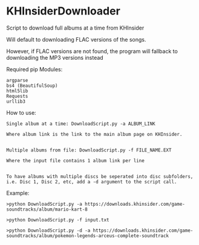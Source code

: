 # KHInsiderDownloader
Script to download full albums at a time from KHInsider

Will default to downloading FLAC versions of the songs.

However, if FLAC versions are not found, the program will fallback to downloading the MP3 versions instead



Required pip Modules:
```
argparse
bs4 (BeautifulSoup)
html5lib
Requests
urllib3
```

How to use:
```
Single album at a time: DownloadScript.py -a ALBUM_LINK

Where album link is the link to the main album page on KHInsider.


Multiple albums from file: DownloadScript.py -f FILE_NAME.EXT

Where the input file contains 1 album link per line


To have albums with multiple discs be seperated into disc subfolders, i.e. Disc 1, Disc 2, etc, add a -d argument to the script call.
```
Example: 
```
>python DownloadScript.py -a https://downloads.khinsider.com/game-soundtracks/album/mario-kart-8

>python DownloadScript.py -f input.txt

>python DownloadScript.py -d -a https://downloads.khinsider.com/game-soundtracks/album/pokemon-legends-arceus-complete-soundtrack
```

